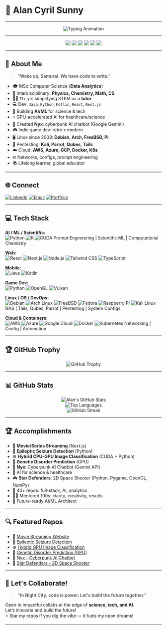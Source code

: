 # 💫 Alan Cyril Sunny

---

<div align="center">
  <img src="https://readme-typing-svg.demolab.com?font=Fira+Code&size=24&pause=1000&color=00FFF7&center=true&vCenter=true&width=700&lines=AI+%2F+ML+Architect;Cyberpunk+Developer;Open+Source+Advocate;Game+Dev+%7C+Hacker+%7C+Educator;BSc+CHEMISTRY+(PHYSICS+%26+MATHEMATICS);MSc+COMPUTER+SCIENCE+(DATA+ANALYTICS);Interdisciplinary+Developer;Neon+Dreams+%7C+Glitch+Reality" alt="Typing Animation" />
</div>

---

<p align="center">
  <img src="https://img.shields.io/badge/OS-Debian%20%7C%20Arch%20%7C%20Fedora%20%7C%20FreeBSD-00fff7?style=for-the-badge&logo=linux&logoColor=ff00ea" />
  <img src="https://img.shields.io/badge/Cloud-AWS%20%7C%20Azure%20%7C%20GCP-ff00ea?style=for-the-badge&logo=cloud&logoColor=00fff7" />
  <img src="https://img.shields.io/badge/AI%26ML-CUDA%20%7C%20Python-00fff7?style=for-the-badge&logo=ai&logoColor=ff00ea" />
  <img src="https://img.shields.io/badge/Editor-VS%20Code-ff00ea?style=for-the-badge&logo=visualstudiocode&logoColor=00fff7" />
  <img src="https://img.shields.io/badge/GameDev-Retro%20%7C%20OpenGL-00fff7?style=for-the-badge&logo=opengl&logoColor=ff00ea" />
  <img src="https://img.shields.io/badge/CUDA-Developer-ff00ea?style=for-the-badge&logo=nvidia&logoColor=00fff7" />
</p>

---

## 👾 About Me

> **"Wake up, Samurai. We have code to write."**

- 🎓 MSc Computer Science (**Data Analytics**)
- 🧬 Interdisciplinary: **Physics, Chemistry, Math, CS**
- 👨‍🏫 11+ yrs simplifying STEM as a **tutor**
- 💻 Dev: `Java`, `Python`, `Kotlin`, `React`, `Next.js`
- 🤖 Building **AI/ML** for science & tech
- ⚡ GPU-accelerated AI for healthcare/science
- 🦾 Created **Nyx**: cyberpunk AI chatbot (Google Gemini)
- 🎮 Indie game dev: retro x modern
- 🖥️ Linux since 2008: **Debian, Arch, FreeBSD, Pi**
- 🔐 Pentesting: **Kali, Parrot, Qubes, Tails**
- ☁️ Cloud: **AWS, Azure, GCP, Docker, K8s**
- 🌐 Networks, configs, prompt engineering
- 📚 Lifelong learner, global educator

---

## 🌐 Connect

[![LinkedIn](https://img.shields.io/badge/LinkedIn-00fff7?style=for-the-badge&logo=linkedin&logoColor=ff00ea)](https://www.linkedin.com/in/alan-cyril-33aa8178/)
[![Email](https://img.shields.io/badge/Email-alan_cyril%40yahoo.com-ff00ea?style=for-the-badge&logo=gmail&logoColor=00fff7)](mailto:alan_cyril@yahoo.com)
[![Portfolio](https://img.shields.io/badge/Portfolio-00fff7?style=for-the-badge&logo=about-dot-me&logoColor=ff00ea)](https://alan-cyril-portfolio.vercel.app/)

---

## 💻 Tech Stack

**AI / ML / Scientific:**  
![Python](https://img.shields.io/badge/Python-00fff7?style=for-the-badge&logo=python&logoColor=ff00ea)
![R](https://img.shields.io/badge/R-ff00ea?style=for-the-badge&logo=r&logoColor=00fff7)
![CUDA](https://img.shields.io/badge/CUDA-00fff7?style=for-the-badge&logo=nvidia&logoColor=ff00ea)
Prompt Engineering | Scientific ML | Computational Chemistry

**Web:**  
![React](https://img.shields.io/badge/React-ff00ea?style=for-the-badge&logo=react&logoColor=00fff7)
![Next.js](https://img.shields.io/badge/Next.js-00fff7?style=for-the-badge&logo=next.js&logoColor=ff00ea)
![Node.js](https://img.shields.io/badge/Node.js-ff00ea?style=for-the-badge&logo=nodedotjs&logoColor=00fff7)
![Tailwind CSS](https://img.shields.io/badge/Tailwind-00fff7?style=for-the-badge&logo=tailwindcss&logoColor=ff00ea)
![TypeScript](https://img.shields.io/badge/TypeScript-ff00ea?style=for-the-badge&logo=typescript&logoColor=00fff7)

**Mobile:**  
![Java](https://img.shields.io/badge/Java-00fff7?style=for-the-badge&logo=java&logoColor=ff00ea)
![Kotlin](https://img.shields.io/badge/Kotlin-ff00ea?style=for-the-badge&logo=kotlin&logoColor=00fff7)

**Game Dev:**  
![Python](https://img.shields.io/badge/Python-ff00ea?style=for-the-badge&logo=python&logoColor=00fff7)
![OpenGL](https://img.shields.io/badge/OpenGL-00fff7?style=for-the-badge&logo=opengl&logoColor=ff00ea)
![Vulkan](https://img.shields.io/badge/Vulkan-ff00ea?style=for-the-badge&logo=vulkan&logoColor=00fff7)

**Linux / OS / DevOps:**  
![Debian](https://img.shields.io/badge/Debian-ff00ea?style=for-the-badge&logo=debian&logoColor=00fff7)
![Arch Linux](https://img.shields.io/badge/Arch-00fff7?style=for-the-badge&logo=arch-linux&logoColor=ff00ea)
![FreeBSD](https://img.shields.io/badge/FreeBSD-ff00ea?style=for-the-badge&logo=freebsd&logoColor=00fff7)
![Fedora](https://img.shields.io/badge/Fedora-00fff7?style=for-the-badge&logo=fedora&logoColor=ff00ea)
![Raspberry Pi](https://img.shields.io/badge/Raspberry%20Pi-00fff7?style=for-the-badge&logo=raspberrypi&logoColor=ff00ea)
![Kali Linux](https://img.shields.io/badge/Kali-ff00ea?style=for-the-badge&logo=kalilinux&logoColor=00fff7)
NAS | Tails, Qubes, Parrot | Pentesting | System Configs

**Cloud & Containers:**  
![AWS](https://img.shields.io/badge/AWS-00fff7?style=for-the-badge&logo=amazon-aws&logoColor=ff00ea)
![Azure](https://img.shields.io/badge/Azure-ff00ea?style=for-the-badge&logo=microsoftazure&logoColor=00fff7)
![Google Cloud](https://img.shields.io/badge/GCP-00fff7?style=for-the-badge&logo=googlecloud&logoColor=ff00ea)
![Docker](https://img.shields.io/badge/Docker-ff00ea?style=for-the-badge&logo=docker&logoColor=00fff7)
![Kubernetes](https://img.shields.io/badge/K8s-00fff7?style=for-the-badge&logo=kubernetes&logoColor=ff00ea)
Networking | Config | Automation

---

## 🏆 GitHub Trophy

<p align="center">
  <img src="https://github-profile-trophy.vercel.app/?username=dragonpilee&theme=onedark" alt="GitHub Trophy" />
</p>

---

## 📊 GitHub Stats

<p align="center">
  <img src="https://github-readme-stats.vercel.app/api?username=dragonpilee&show_icons=true&theme=radical&hide_border=true&icon_color=00fff7&title_color=ff00ea&text_color=00fff7&bg_color=0d1117" alt="Alan's GitHub Stats" />
  <br>
  <img src="https://github-readme-stats.vercel.app/api/top-langs/?username=dragonpilee&layout=compact&theme=radical&hide_border=true&title_color=ff00ea&text_color=00fff7&bg_color=0d1117" alt="Top Languages" />
  <br>
  <img src="https://github-readme-streak-stats.herokuapp.com/?user=dragonpilee&theme=radical&hide_border=true&background=0d1117&ring=ff00ea&fire=00fff7&currStreakLabel=ff00ea" alt="GitHub Streak" />
</p>

---

## 🏆 Accomplishments

- 🎥 **Movie/Series Streaming** (Next.js)
- 🧠 **Epileptic Seizure Detection** (Python)
- ⚙️ **Hybrid CPU-GPU Image Classification** (CUDA + Python)
- 🧬 **Genetic Disorder Prediction** (GPU)
- 🤖 **Nyx**: Cyberpunk AI Chatbot (Gemini API)
- 🔬 AI for science & healthcare
- 🎮 **Star Defenders**: 2D Space Shooter (Python, Pygame, OpenGL, NumPy)
- 📘 40+ repos: full-stack, AI, analytics
- 👨‍🏫 Mentored 100s: clarity, creativity, results
- 🎯 Future-ready AI/ML Architect

---

## 🔍 Featured Repos

- 🎥 [Movie Streaming Website](https://cinegeek-beta.vercel.app/)
- 🧠 [Epileptic Seizure Detection](https://github.com/dragonpilee/Epileptic-Seizure-Detection-System)
- ⚙️ [Hybrid GPU Image Classification](https://github.com/dragonpilee/Hybrid-GPU-Image-Classification-Pipeline)
- 🧬 [Genetic Disorder Prediction (GPU)](https://github.com/dragonpilee/Genetic-Disorder-Prediction-Model-Trainer-GPU-Accelerated)
- 🤖 [Nyx - Cyberpunk AI Chatbot](https://github.com/dragonpilee/NYX---Digital-Interface)
- 🌌 [Star Defenders - 2D Space Shooter](https://github.com/dragonpilee/Star-Defenders)

---

## 🤝 Let's Collaborate!

> **"In Night City, code is power. Let's build the future together."**

Open to impactful collabs at the edge of **science, tech, and AI**.  
Let’s innovate and build the future!  
⭐ Star my repos if you dig the vibe — it fuels my neon dreams!

---
